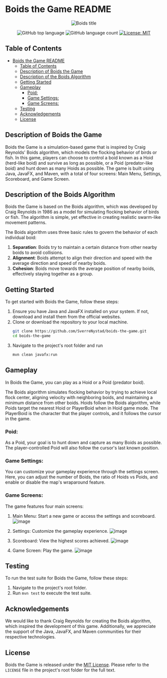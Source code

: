 # Boids the Game README
<div align="center">

![Boids title](https://user-images.githubusercontent.com/89105607/235391464-c957647b-b7ec-4cd6-812f-58d7bb418563.gif)

![GitHub top language](https://img.shields.io/github/languages/top/SverreNystad/boids-the-game)
![GitHub language count](https://img.shields.io/github/languages/count/SverreNystad/boids-the-game)
[![License: MIT](https://img.shields.io/badge/License-MIT-yellow.svg)](https://opensource.org/licenses/MIT)

</div>

## Table of Contents
- [Boids the Game README](#boids-the-game-readme)
  - [Table of Contents](#table-of-contents)
  - [Description of Boids the Game](#description-of-boids-the-game)
  - [Description of the Boids Algorithm](#description-of-the-boids-algorithm)
  - [Getting Started](#getting-started)
  - [Gameplay](#gameplay)
    - [Poid:](#poid)
    - [Game Settings:](#game-settings)
    - [Game Screens:](#game-screens)
  - [Testing](#testing)
  - [Acknowledgements](#acknowledgements)
  - [License](#license)

## Description of Boids the Game
Boids the Game is a simulation-based game that is inspired by Craig Reynolds' Boids algorithm, which models the flocking behavior of birds or fish. In this game, players can choose to control a boid known as a Hoid (herd-like boid) and survive as long as possible, or a Poid (predator-like boid) and hunt down as many Hoids as possible. The game is built using Java, JavaFX, and Maven, with a total of four screens: Main Menu, Settings, Scoreboard, and Game Screen.

## Description of the Boids Algorithm
Boids the Game is based on the Boids algorithm, which was developed by Craig Reynolds in 1986 as a model for simulating flocking behavior of birds or fish. The algorithm is simple, yet effective in creating realistic swarm-like movement patterns.

The Boids algorithm uses three basic rules to govern the behavior of each individual boid:

1. **Separation**: Boids try to maintain a certain distance from other nearby boids to avoid collisions.
2. **Alignment**: Boids attempt to align their direction and speed with the average direction and speed of nearby boids.
3. **Cohesion**: Boids move towards the average position of nearby boids, effectively staying together as a group.

## Getting Started
To get started with Boids the Game, follow these steps:

1. Ensure you have Java and JavaFX installed on your system. If not, download and install them from the official websites.
2. Clone or download the repository to your local machine.
   ```bash 
   git clone https://github.com/SverreNystad/boids-the-game.git
   cd boids-the-game
   ```
3. Navigate to the project's root folder and run 
   ```bash 
   mvn clean javafx:run
   ```

## Gameplay
In Boids the Game, you can play as a Hoid or a Poid (predator boid). 

The Boids algorithm simulates flocking behavior by trying to achieve local flock center, aligning velocity with neighboring boids, and maintaining a minimum distance from other boids. Hoids follow the Boids algorithm, while Poids target the nearest Hoid or PlayerBoid when in Hoid game mode. The PlayerBoid is the character that the player controls, and it follows the cursor in the game.


### Poid:
As a Poid, your goal is to hunt down and capture as many Boids as possible. The player-controlled Poid will also follow the cursor's last known position.

### Game Settings:
You can customize your gameplay experience through the settings screen. Here, you can adjust the number of Boids, the ratio of Hoids vs Poids, and enable or disable the map's wraparound feature.

### Game Screens:
The game features four main screens:
1. Main Menu: Start a new game or access the settings and scoreboard.
![image](https://user-images.githubusercontent.com/89105607/235390449-6b0e963d-d793-49e2-907b-90822e660e47.png)

2. Settings: Customize the gameplay experience.
![image](https://user-images.githubusercontent.com/89105607/235390259-558817ad-ad04-4d06-bd00-758039453efc.png)

3. Scoreboard: View the highest scores achieved.
![image](https://user-images.githubusercontent.com/89105607/235390531-93a6e6a9-b040-41f5-9519-ada6c42e6b04.png)

4. Game Screen: Play the game.
![image](https://user-images.githubusercontent.com/89105607/235391383-25de986f-146f-473e-9f04-1c3098971fd4.png)


## Testing
To run the test suite for Boids the Game, follow these steps:

1. Navigate to the project's root folder.
2. Run `mvn test` to execute the test suite.

## Acknowledgements
We would like to thank Craig Reynolds for creating the Boids algorithm, which inspired the development of this game. Additionally, we appreciate the support of the Java, JavaFX, and Maven communities for their respective technologies.

## License
Boids the Game is released under the [MIT License](https://opensource.org/licenses/MIT). Please refer to the `LICENSE` file in the project's root folder for the full text.
